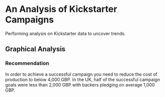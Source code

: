 # An Analysis of Kickstarter Campaigns
Performing analysis on Kickstarter data to uncover trends.
## Graphical Analysis

### Recommendation
In order to achieve a successful campaign you need to reduce the cost of production to below 4,000 GBP.  In the UK, half of the successful campaign goals were less than 2,000 GBP with backers pledging on average 1,000 GBP. 

